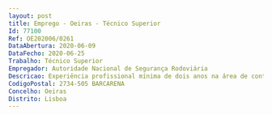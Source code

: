 ```yaml
--- 
layout: post
title: Emprego - Oeiras - Técnico Superior
Id: 77100
Ref: OE202006/0261
DataAbertura: 2020-06-09
DataFecho: 2020-06-25
Trabalho: Técnico Superior
Empregador: Autoridade Nacional de Segurança Rodoviária
Descricao: Experiência profissional mínima de dois anos na área de contratação pública, nomeadamente Na preparação de procedimentos de contratação  na elaboração de peças de procedimento e utilização de plataforma eletrónica  na aplicação da lei, nomeadamente, na realização de estudos, emissão de pareceres e prestação de consultoria acompanhamento ou na aplicação de procedimentos de contratação a entidades públicas ou privadas.
CodigoPostal: 2734-505 BARCARENA
Concelho: Oeiras
Distrito: Lisboa
--- 
```

